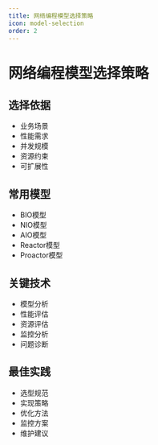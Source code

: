 ```yaml
---
title: 网络编程模型选择策略
icon: model-selection
order: 2
---
```


# 网络编程模型选择策略

## 选择依据
- 业务场景
- 性能需求
- 并发规模
- 资源约束
- 可扩展性

## 常用模型
- BIO模型
- NIO模型
- AIO模型
- Reactor模型
- Proactor模型

## 关键技术
- 模型分析
- 性能评估
- 资源评估
- 监控分析
- 问题诊断

## 最佳实践
- 选型规范
- 实现策略
- 优化方法
- 监控方案
- 维护建议

